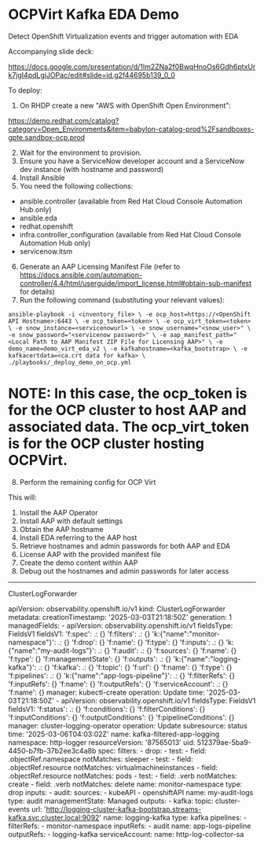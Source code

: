 # OCPVirt Kafka EDA Demo

Detect OpenShift Virtualization events and trigger automation with EDA

Accompanying slide deck:

https://docs.google.com/presentation/d/1lm2ZNa2f0BwqHnoOs6Gdh6ptxUrk7jgI4pdLgiJOPac/edit#slide=id.g2f44695b139_0_0

To deploy:

1) On RHDP create a new "AWS with OpenShift Open Environment":

https://demo.redhat.com/catalog?category=Open_Environments&item=babylon-catalog-prod%2Fsandboxes-gpte.sandbox-ocp.prod

2) Wait for the environment to provision.
3) Ensure you have a ServiceNow developer account and a ServiceNow dev instance (with hostname and password)
4) Install Ansible
5) You need the following collections:

- ansible.controller (available from Red Hat Cloud Console Automation Hub only)
- ansible.eda
- redhat.openshift
- infra.controller_configuration (available from Red Hat Cloud Console Automation Hub only)
- servicenow.itsm

6) Generate an AAP Licensing Manifest File (refer to https://docs.ansible.com/automation-controller/4.4/html/userguide/import_license.html#obtain-sub-manifest for details)
7) Run the following command (substituting your relevant values):

`ansible-playbook -i <inventory_file> \
  -e ocp_host=https://<OpenShift API Hostname>:6443 \
  -e ocp_token=<token> \
  -e ocp_virt_token=<token> \
  -e snow_instance=<servicenowurl> \
  -e snow_username="<snow_user>" \
  -e snow_password="<servicenow password>" \
  -e aap_manifest_path="<Local Path to AAP Manifest ZIP File for Licensing AAP>" \
  -e demo_name=demo_virt_eda_v2 \
  -e kafkahostname=<kafka_bootstrap> \
  -e kafkacertdata=<ca.crt data for kafka> \
  ./playbooks/_deploy_demo_on_ocp.yml`

# NOTE: In this case, the ocp_token is for the OCP cluster to host AAP and associated data. The ocp_virt_token is for the OCP cluster hosting OCPVirt. 

8) Perform the remaining config for OCP Virt

This will:

1) Install the AAP Operator
2) Install AAP with default settings
3) Obtain the AAP hostname
4) Install EDA referring to the AAP host
5) Retrieve hostnames and admin passwords for both AAP and EDA
6) License AAP with the provided manifest file
7) Create the demo content within AAP
8) Debug out the hostnames and admin passwords for later access





-----------------
ClusterLogForwarder


apiVersion: observability.openshift.io/v1
kind: ClusterLogForwarder
metadata:
  creationTimestamp: '2025-03-03T21:18:50Z'
  generation: 1
  managedFields:
    - apiVersion: observability.openshift.io/v1
      fieldsType: FieldsV1
      fieldsV1:
        'f:spec':
          .: {}
          'f:filters':
            .: {}
            'k:{"name":"monitor-namespace"}':
              .: {}
              'f:drop': {}
              'f:name': {}
              'f:type': {}
          'f:inputs':
            .: {}
            'k:{"name":"my-audit-logs"}':
              .: {}
              'f:audit':
                .: {}
                'f:sources': {}
              'f:name': {}
              'f:type': {}
          'f:managementState': {}
          'f:outputs':
            .: {}
            'k:{"name":"logging-kafka"}':
              .: {}
              'f:kafka':
                .: {}
                'f:topic': {}
                'f:url': {}
              'f:name': {}
              'f:type': {}
          'f:pipelines':
            .: {}
            'k:{"name":"app-logs-pipeline"}':
              .: {}
              'f:filterRefs': {}
              'f:inputRefs': {}
              'f:name': {}
              'f:outputRefs': {}
          'f:serviceAccount':
            .: {}
            'f:name': {}
      manager: kubectl-create
      operation: Update
      time: '2025-03-03T21:18:50Z'
    - apiVersion: observability.openshift.io/v1
      fieldsType: FieldsV1
      fieldsV1:
        'f:status':
          .: {}
          'f:conditions': {}
          'f:filterConditions': {}
          'f:inputConditions': {}
          'f:outputConditions': {}
          'f:pipelineConditions': {}
      manager: cluster-logging-operator
      operation: Update
      subresource: status
      time: '2025-03-06T04:03:02Z'
  name: kafka-filtered-app-logging
  namespace: http-logger
  resourceVersion: '87565013'
  uid: 512379ae-5ba9-4450-b7fb-37b2ee3c4a8b
spec:
  filters:
    - drop:
        - test:
            - field: .objectRef.namespace
              notMatches: sleeper
        - test:
            - field: .objectRef.resource
              notMatches: virtualmachineinstances
            - field: .objectRef.resource
              notMatches: pods
        - test:
            - field: .verb
              notMatches: create
            - field: .verb
              notMatches: delete
      name: monitor-namespace
      type: drop
  inputs:
    - audit:
        sources:
          - kubeAPI
          - openshiftAPI
      name: my-audit-logs
      type: audit
  managementState: Managed
  outputs:
    - kafka:
        topic: cluster-events
        url: 'http://logging-cluster-kafka-bootstrap.streams-kafka.svc.cluster.local:9092'
      name: logging-kafka
      type: kafka
  pipelines:
    - filterRefs:
        - monitor-namespace
      inputRefs:
        - audit
      name: app-logs-pipeline
      outputRefs:
        - logging-kafka
  serviceAccount:
    name: http-log-collector-sa